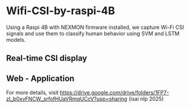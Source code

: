 # Wifi-CSI-by-raspi-4B
Using a Raspi 4B with NEXMON firmware installed, we capture Wi-Fi CSI signals and use them to classify human behavior using SVM and LSTM models.

## Real-time CSI display

## Web - Application

For more details, visit https://drive.google.com/drive/folders/1FP7-zI_b0xvFNCW_srfofHUaVRmqUCcV?usp=sharing (isai nlp 2025)
